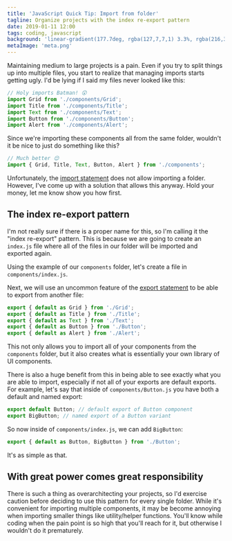 ```yaml
---
title: 'JavaScript Quick Tip: Import from folder'
tagline: Organize projects with the index re-export pattern
date: 2019-01-11 12:00
tags: coding, javascript
background: 'linear-gradient(177.7deg, rgba(127,7,7,1) 3.3%, rgba(216,35,35,1) 93.8%)'
metaImage: 'meta.png'
---
```


Maintaining medium to large projects is a pain. Even if you try to split things up into multiple files, you start to realize that managing imports starts getting ugly. I'd be lying if I said my files never looked like this:

```js
// Holy imports Batman! 😲
import Grid from './components/Grid';
import Title from './components/Title';
import Text from './components/Text';
import Button from './components/Button';
import Alert from './components/Alert';
```

Since we're importing these components all from the same folder, wouldn't it be nice to just do something like this?

```js
// Much better 😌
import { Grid, Title, Text, Button, Alert } from './components';
```

Unfortunately, the [import statement](https://developer.mozilla.org/en-US/docs/Web/JavaScript/Reference/Statements/import) does not allow importing a folder. However, I've come up with a solution that allows this anyway. Hold your money, let me know show you how first.

## The index re-export pattern

I'm not really sure if there is a proper name for this, so I'm calling it the "index re-export" pattern. This is because we are going to create an `index.js` file where all of the files in our folder will be imported and exported again.

Using the example of our `components` folder, let's create a file in `components/index.js`.

Next, we will use an uncommon feature of the [export statement](https://developer.mozilla.org/en-US/docs/web/javascript/reference/statements/export) to be able to export from another file:

```js
export { default as Grid } from './Grid';
export { default as Title } from './Title';
export { default as Text } from './Text';
export { default as Button } from './Button';
export { default as Alert } from './Alert';
```

This not only allows you to import all of your components from the `components` folder, but it also creates what is essentially your own library of UI components.

There is also a huge benefit from this in being able to see exactly what you are able to import, especially if not all of your exports are default exports. For example, let's say that inside of `components/Button.js` you have both a default and named export:

```js
export default Button; // default export of Button component
export BigButton; // named export of a Button variant
```

So now inside of `components/index.js`, we can add `BigButton`:

```js
export { default as Button, BigButton } from './Button';
```

It's as simple as that.

## With great power comes great responsibility

There is such a thing as overarchitecting your projects, so I'd exercise caution before deciding to use this pattern for every single folder. While it's convenient for importing multiple components, it may be become annoying when importing smaller things like utility/helper functions. You'll know while coding when the pain point is so high that you'll reach for it, but otherwise I wouldn't do it prematurely.

